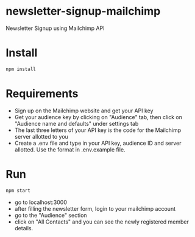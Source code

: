 # newsletter-signup-mailchimp
Newsletter Signup using Mailchimp API

# Install

```sh
npm install
```

# Requirements

- Sign up on the Mailchimp website and get your API key
- Get your audience key by clicking on "Audience" tab, then click on "Audience name and defaults" under settings tab
- The last three letters of your API key is the code for the Mailchimp server allotted to you
- Create a .env file and type in your API key, audience ID and server allotted. Use the format in .env.example file.

# Run

```sh
npm start
```
- go to localhost:3000
- after filling the newsletter form, login to your mailchimp account
- go to the "Audience" section
- click on "All Contacts" and you can see the newly registered member details.
